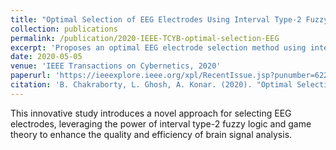 ```yaml
---
title: "Optimal Selection of EEG Electrodes Using Interval Type-2 Fuzzy-Logic-Based Semi-Separating Signaling Game"
collection: publications
permalink: /publication/2020-IEEE-TCYB-optimal-selection-EEG
excerpt: 'Proposes an optimal EEG electrode selection method using interval type-2 fuzzy logic and game theory, improving signal analysis.'
date: 2020-05-05
venue: 'IEEE Transactions on Cybernetics, 2020'
paperurl: 'https://ieeexplore.ieee.org/xpl/RecentIssue.jsp?punumber=6221036'
citation: 'B. Chakraborty, L. Ghosh, A. Konar. (2020). "Optimal Selection of EEG Electrodes Using Interval Type-2 Fuzzy-Logic-Based Semi-Separating Signaling Game." <i>IEEE Transactions on Cybernetics, 2020</i>.'
---
```


This innovative study introduces a novel approach for selecting EEG electrodes, leveraging the power of interval type-2 fuzzy logic and game theory to enhance the quality and efficiency of brain signal analysis.
